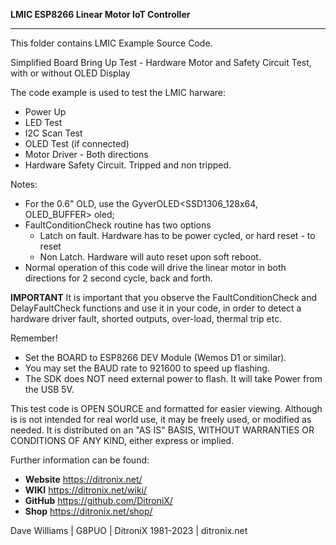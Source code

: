 **LMIC ESP8266 Linear Motor IoT Controller**

------------

This folder contains LMIC Example Source Code.

Simplified Board Bring Up Test - Hardware Motor and Safety Circuit Test, with or without OLED Display 

The code example is used to test the LMIC harware:

- Power Up
- LED Test
- I2C Scan Test
- OLED Test (if connected)
- Motor Driver - Both directions
- Hardware Safety Circuit.  Tripped and non tripped.

Notes:

- For the 0.6" OLD, use the GyverOLED<SSD1306_128x64, OLED_BUFFER> oled;
- FaultConditionCheck routine has two options
	- Latch on fault.  Hardware has to be power cycled, or hard reset - to reset
	- Non Latch. Hardware will auto reset upon soft reboot.
- Normal operation of this code will drive the linear motor in both directions for 2 second cycle, back and forth.


**IMPORTANT**
It is important that you observe the FaultConditionCheck and DelayFaultCheck functions and use it in your code, in order to detect a hardware driver fault, shorted outputs, over-load, thermal trip etc.




  Remember!
  - Set the BOARD to ESP8266 DEV Module (Wemos D1 or similar).
  - You may set the BAUD rate to 921600 to speed up flashing.
  - The SDK does NOT need external power to flash.  It will take Power from the USB 5V.
  
  This test code is OPEN SOURCE and formatted for easier viewing.  Although is is not intended for real world use, it may be freely used, or modified as needed.
  It is distributed on an "AS IS" BASIS, WITHOUT WARRANTIES OR CONDITIONS OF ANY KIND, either express or implied.


Further information can be found:

- **Website** https://ditronix.net/
- **WIKI**  https://ditronix.net/wiki/
- **GitHub**  https://github.com/DitroniX/
- **Shop**  https://ditronix.net/shop/

Dave Williams | G8PUO | DitroniX 1981-2023 | ditronix.net
